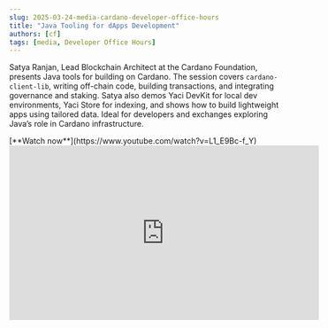 ```yaml
---
slug: 2025-03-24-media-cardano-developer-office-hours
title: "Java Tooling for dApps Development"
authors: [cf]
tags: [media, Developer Office Hours]
---
```


Satya Ranjan, Lead Blockchain Architect at the Cardano Foundation, presents Java tools for building on Cardano. The session covers `cardano-client-lib`, writing off-chain code, building transactions, and integrating governance and staking. Satya also demos Yaci DevKit for local dev environments, Yaci Store for indexing, and shows how to build lightweight apps using tailored data. Ideal for developers and exchanges exploring Java’s role in Cardano infrastructure.

<!-- truncate -->

<div style={{ textAlign: 'right' }}>
[**Watch now**](https://www.youtube.com/watch?v=L1_E9Bc-f_Y)
</div>

<iframe width="560" height="315" src="https://www.youtube-nocookie.com/embed/L1_E9Bc-f_Y" title="YouTube video player" frameborder="0" allow="accelerometer; autoplay; clipboard-write; encrypted-media; gyroscope; picture-in-picture; web-share" referrerpolicy="strict-origin-when-cross-origin" allowfullscreen></iframe>